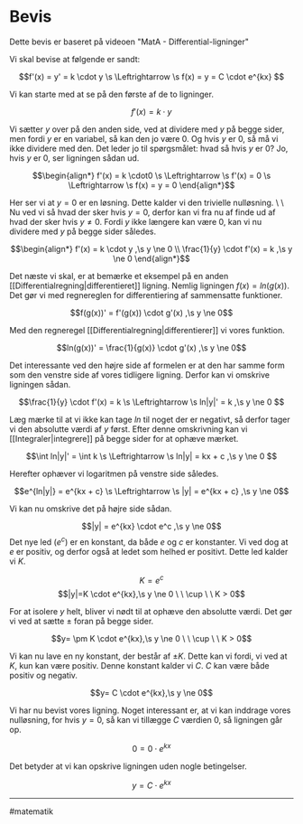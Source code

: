 
# Bevis
Dette bevis er baseret på videoen "MatA - Differential-ligninger"

Vi skal bevise at følgende er sandt:

   $$f'(x) = y' = k \cdot y \s \Leftrightarrow \s f(x) = y = C \cdot e^{kx} $$

Vi kan starte med at se på den første af de to ligninger.

$$f'(x) = k \cdot y$$

Vi sætter $y$ over på den anden side, ved at dividere med $y$ på begge sider, men fordi $y$ er en variabel, så kan den jo være 0. Og hvis $y$ er 0, så må vi ikke dividere med den. Det leder jo til spørgsmålet: hvad så hvis $y$ er 0? Jo, hvis $y$ er 0, ser ligningen sådan ud.

$$\begin{align*}
f'(x) = k \cdot0 \s \Leftrightarrow \s f'(x) = 0 \s \Leftrightarrow \s f(x) = y = 0
\end{align*}$$

Her ser vi at $y = 0$ er en løsning. Dette kalder vi den trivielle nulløsning. \\ \\
Nu ved vi så hvad der sker hvis $y = 0$, derfor kan vi fra nu af finde ud af hvad der sker hvis $y \ne 0$. Fordi $y$ ikke længere kan være 0, kan vi nu dividere med $y$ på begge sider således.

$$\begin{align*}
f'(x) = k \cdot y ,\s y \ne 0 \\
\frac{1}{y} \cdot f'(x) = k ,\s y \ne 0
\end{align*}$$

Det næste vi skal, er at bemærke et eksempel på en anden [[Differentialregning|differentieret]] ligning. Nemlig ligningen $f(x) = ln(g(x))$. Det gør vi med regnereglen for differentiering af sammensatte funktioner.

$$f(g(x))' = f'(g(x)) \cdot g'(x) ,\s y \ne 0$$

Med den regneregel [[Differentialregning|differentierer]] vi vores funktion.

$$ln(g(x))' = \frac{1}{g(x)} \cdot g'(x) ,\s y \ne 0$$

Det interessante ved den højre side af formelen er at den har samme form som den venstre side af vores tidligere ligning. Derfor kan vi omskrive ligningen sådan.

$$\frac{1}{y} \cdot f'(x) = k \s \Leftrightarrow \s ln|y|' = k ,\s y \ne 0 $$
 
Læg mærke til at vi ikke kan tage $ln$ til noget der er negativt, så derfor tager vi den absolutte værdi af $y$ først. Efter denne omskrivning kan vi [[Integraler|integrere]] på begge sider for at ophæve mærket.

$$\int ln|y|' = \int k \s \Leftrightarrow \s ln|y| = kx + c ,\s y \ne 0 $$

Herefter ophæver vi logaritmen på venstre side således.


$$e^{ln|y|} = e^{kx + c} \s \Leftrightarrow \s |y| = e^{kx + c} ,\s y \ne 0$$


Vi kan nu omskrive det på højre side sådan.

$$|y| = e^{kx} \cdot e^c ,\s y \ne 0$$
Det nye led ($e^c$) er en konstant, da både $e$ og $c$ er konstanter. Vi ved dog at $e$ er positiv, og derfor også at ledet som helhed er positivt. Dette led kalder vi $K$.

$$K = e^c$$
$$|y|=K \cdot e^{kx},\s y \ne 0 \ \  \cup \ \  K > 0$$

For at isolere $y$ helt, bliver vi nødt til at ophæve den absolutte værdi. Det gør vi ved at sætte $\pm$ foran på begge sider.

$$y= \pm K \cdot e^{kx},\s y \ne 0 \ \  \cup \ \  K > 0$$

Vi kan nu lave en ny konstant, der består af $\pm K$. Dette kan vi fordi, vi ved at $K$, kun kan være positiv. Denne konstant kalder vi $C$. $C$ kan være både positiv og negativ.

$$y= C \cdot e^{kx},\s y \ne 0$$

Vi har nu bevist vores ligning. Noget interessant er, at vi kan inddrage vores nulløsning, for hvis $y = 0$, så kan vi tillægge $C$ værdien 0, så ligningen går op.

$$0 = 0 \cdot e^{kx}$$

Det betyder at vi kan opskrive ligningen uden nogle betingelser.

$$y= C \cdot e^{kx}$$

---

#matematik 
